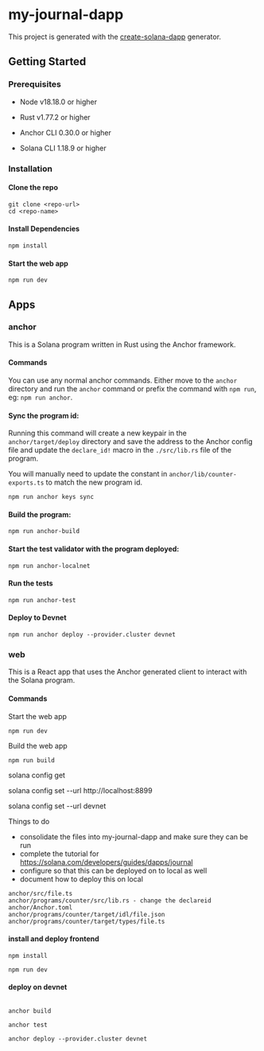 
# my-journal-dapp

This project is generated with the [create-solana-dapp](https://github.com/solana-developers/create-solana-dapp) generator.

## Getting Started

### Prerequisites

- Node v18.18.0 or higher

- Rust v1.77.2 or higher
- Anchor CLI 0.30.0 or higher
- Solana CLI 1.18.9 or higher

### Installation

#### Clone the repo

```shell
git clone <repo-url>
cd <repo-name>
```

#### Install Dependencies

```shell
npm install
```

#### Start the web app

```
npm run dev
```

## Apps

### anchor

This is a Solana program written in Rust using the Anchor framework.

#### Commands

You can use any normal anchor commands. Either move to the `anchor` directory and run the `anchor` command or prefix the command with `npm run`, eg: `npm run anchor`.

#### Sync the program id:

Running this command will create a new keypair in the `anchor/target/deploy` directory and save the address to the Anchor config file and update the `declare_id!` macro in the `./src/lib.rs` file of the program.

You will manually need to update the constant in `anchor/lib/counter-exports.ts` to match the new program id.

```shell
npm run anchor keys sync
```

#### Build the program:

```shell
npm run anchor-build
```

#### Start the test validator with the program deployed:

```shell
npm run anchor-localnet
```

#### Run the tests

```shell
npm run anchor-test
```

#### Deploy to Devnet

```shell
npm run anchor deploy --provider.cluster devnet
```

### web

This is a React app that uses the Anchor generated client to interact with the Solana program.

#### Commands

Start the web app

```shell
npm run dev
```

Build the web app

```shell
npm run build
```







solana config get

solana config set --url http://localhost:8899

solana config set --url devnet


Things to do
- consolidate the files into my-journal-dapp and make sure they can be run
- complete the tutorial for https://solana.com/developers/guides/dapps/journal 
- configure so that this can be deployed on to local as well
- document how to deploy this on local



``` synchronise all the keys in your project 
anchor/src/file.ts
anchor/programs/counter/src/lib.rs - change the declareid
anchor/Anchor.toml
anchor/programs/counter/target/idl/file.json
anchor/programs/counter/target/types/file.ts

``` 



#### install and deploy frontend ####

``` install the neccessary packages
npm install
```

``` run the frontend
npm run dev
```

#### deploy on devnet ####

``` change all script to devnet on - ?
```

``` run test (run inside anchor directory)
anchor build
```

``` run test (run inside anchor directory)
anchor test
```

``` deploy to devnet (run inside anchor directory)
anchor deploy --provider.cluster devnet
```

